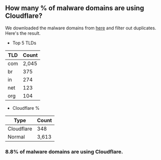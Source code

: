 ## How many % of malware domains are using Cloudflare?


We downloaded the malware domains from [here](https://urlhaus.abuse.ch) and filter out duplicates.
Here's the result.


[//]: # (start replacement)


- Top 5 TLDs

| TLD | Count |
| --- | --- |
| com | 2,045 |
| br | 375 |
| in | 274 |
| net | 123 |
| org | 104 |


- Cloudflare %

| Type | Count |
| --- | --- |
| Cloudflare | 348 |
| Normal | 3,613 |


### 8.8% of malware domains are using Cloudflare.